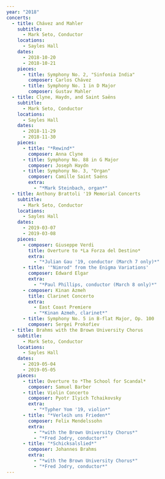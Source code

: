 ```yaml
---
year: "2018"
concerts:
  - title: Chávez and Mahler
    subtitle:
      - Mark Seto, Conductor
    locations:
      - Sayles Hall
    dates:
      - 2018-10-20
      - 2018-10-21
    pieces:
      - title: Symphony No. 2, "Sinfonia India"
        composer: Carlos Chávez
      - title: Symphony No. 1 in D Major
        composer: Gustav Mahler
  - title: Clyne, Haydn, and Saint Saëns
    subtitle:
      - Mark Seto, Conductor
    locations:
      - Sayles Hall
    dates:
      - 2018-11-29
      - 2018-11-30
    pieces:
      - title: "*Rewind*"
        composer: Anna Clyne
      - title: Symphony No. 88 in G Major
        composer: Joseph Haydn
      - title: Symphony No. 3, "Organ"
        composer: Camille Saint Saëns
        extra:
          - "*Mark Steinbach, organ*"
  - title: Anthony Brattoli '19 Memorial Concerts
    subtitle:
      - Mark Seto, Conductor
    locations:
      - Sayles Hall
    dates:
      - 2019-03-07
      - 2019-03-08
    pieces:
      - composer: Giuseppe Verdi
        title: Overture to *La Forza del Destino*
        extra:
          - "*Julian Gau '19, conductor (March 7 only)*"
      - title: '"Nimrod" from the Enigma Variations'
        composer: Edward Elgar
        extra:
          - "*Paul Phillips, conductor (March 8 only)*"
      - composer: Kinan Azmeh
        title: Clarinet Concerto
        extra:
          - East Coast Premiere
          - "*Kinan Azmeh, clarinet*"
      - title: Symphony No. 5 in B-flat Major, Op. 100
        composer: Sergei Prokofiev
  - title: Brahms with the Brown University Chorus
    subtitle:
      - Mark Seto, Conductor
    locations:
      - Sayles Hall
    dates:
      - 2019-05-04
      - 2019-05-05
    pieces:
      - title: Overture to *The School for Scandal*
        composer: Samuel Barber
      - title: Violin Concerto
        composer: Pyotr Ilyich Tchaikovsky
        extra:
          - "*Typher Yom '19, violin*"
      - title: "*Verleih uns Frieden*"
        composer: Felix Mendelssohn
        extra:
          - "*with the Brown University Chorus*"
          - "*Fred Jodry, conductor*"
      - title: "*Schicksalslied*"
        composer: Johannes Brahms
        extra:
          - "*with the Brown University Chorus*"
          - "*Fred Jodry, conductor*"
---
```

